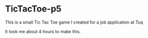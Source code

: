 # TicTacToe-p5
This is a small Tic Tac Toe game I created for a job application at Tuq

It took me about 4 hours to make this.
